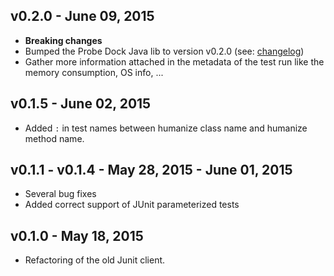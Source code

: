 ## v0.2.0 - June 09, 2015

* **Breaking changes**
* Bumped the Probe Dock Java lib to version v0.2.0 (see: [changelog](https://github.com/probedock/probedock-java/blob/master/CHANGELOG.md))
* Gather more information attached in the metadata of the test run like the memory consumption, OS info, ...

## v0.1.5 - June 02, 2015

* Added `:` in test names between humanize class name and humanize method name.

## v0.1.1 - v0.1.4 - May 28, 2015 - June 01, 2015

* Several bug fixes
* Added correct support of JUnit parameterized tests

## v0.1.0 - May 18, 2015

* Refactoring of the old Junit client.
